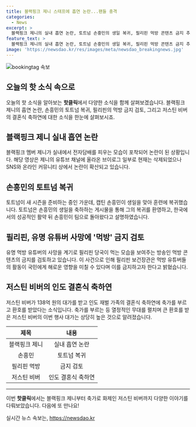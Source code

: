 ```yaml
---
title: 블랙핑크 제니 스태프에 흡연 논란...팬들 충격
categories:
  - News
excerpt: >
  블랙핑크 제니의 실내 흡연 논란, 토트넘 손흥민의 생일 복귀, 필리핀 먹방 콘텐츠 금지 추진, 그리고 저스틴 비버의 인도 재벌 결혼식 축하연 출연 등 오늘의 핫한 소식을 확인하세요! SNS를 통해 확산된 제니의 실내 전자담배 흡연 영상, 토트넘 손흥민의 훈련장 복귀와 생일 축하, 필리핀의 먹방 콘텐츠 금지 검토, 그리고 비버의 결혼식 축하연 출연에 대한 소식을 읽어보세요.
feature_text: >
  블랙핑크 제니의 실내 흡연 논란, 토트넘 손흥민의 생일 복귀, 필리핀 먹방 콘텐츠 금지 추진, 그리고 저스틴 비버의 인도 재벌 결혼식 축하연 출연 등 오늘의 핫한 소식을 확인하세요! SNS를 통해 확산된 제니의 실내 전자담배 흡연 영상, 토트넘 손흥민의 훈련장 복귀와 생일 축하, 필리핀의 먹방 콘텐츠 금지 검토, 그리고 비버의 결혼식 축하연 출연에 대한 소식을 읽어보세요.
image: 'https://newsdao.kr/res/images/meta/newsdao_breakingnews.jpg'
---
```


<p><img src="https://newsdao.kr/res/images/meta/newsdao_breakingnews.jpg" alt="bookingtag 속보" /></p>

<h2 data-ke-size="size26">오늘의 핫 소식 속으로</h2>

<p data-ke-size="size16">오늘의 핫 소식을 알아보는 <b>핫클릭</b>에서 다양한 소식을 함께 살펴보겠습니다. 블랙핑크 제니의 흡연 논란, 손흥민의 토트넘 복귀, 필리핀의 먹방 금지 검토, 그리고 저스틴 비버의 결혼식 축하연에 대한 소식을 한눈에 살펴보시죠.</p>

<h2 data-ke-size="size24">블랙핑크 제니 실내 흡연 논란</h2>

<p data-ke-size="size16">블랙핑크 멤버 제니가 실내에서 전자담배를 피우는 모습이 포착되어 논란이 된 상황입니다. 해당 영상은 제니의 유튜브 채널에 올라온 브이로그 일부로 현재는 삭제되었으나 SNS와 온라인 커뮤니티 상에서 논란이 확산되고 있습니다.</p>

<h2 data-ke-size="size24">손흥민의 토트넘 복귀</h2>

<p data-ke-size="size16">토트넘이 새 시즌을 준비하는 중인 가운데, 캡틴 손흥민이 생일을 맞아 훈련에 복귀했습니다. 토트넘은 손흥민의 생일을 축하하는 게시물을 통해 그의 복귀를 환영하고, 한국에서의 성공적인 활약 뒤 손흥민이 팀으로 돌아왔다고 설명하였습니다.</p>

<h2 data-ke-size="size24">필리핀, 유명 유튜버 사망에 '먹방' 금지 검토</h2>

<p data-ke-size="size16">유명 먹방 유튜버의 사망을 계기로 필리핀 당국이 먹는 모습을 보여주는 방송인 먹방 콘텐츠의 금지를 검토하고 있습니다. 이 사건으로 인해 필리핀 보건장관은 먹방 유튜버들의 활동이 국민에게 해로운 영향을 미칠 수 있다며 이를 금지하고자 한다고 밝혔습니다.</p>

<h2 data-ke-size="size24">저스틴 비버의 인도 결혼식 축하연</h2>

<p data-ke-size="size16">저스틴 비버가 138억 원의 대가를 받고 인도 재벌 가족의 결혼식 축하연에 축가를 부르고 환호를 받았다는 소식입니다. 축가를 부르는 등 열정적인 무대를 펼치며 큰 환호를 받은 저스틴 비버의 이번 행사 대가는 상당히 높은 것으로 알려졌습니다.</p>

<table>
    <thead>
        <tr>
            <th style="text-align: center;">제목</th>
            <th style="text-align: center;">내용</th>
        </tr>
    </thead>
    <tbody>
        <tr>
            <td style="text-align: center;">블랙핑크 제니</td>
            <td style="text-align: center;">실내 흡연 논란</td>
        </tr>
        <tr>
            <td style="text-align: center;">손흥민</td>
            <td style="text-align: center;">토트넘 복귀</td>
        </tr>
        <tr>
            <td style="text-align: center;">필리핀 먹방</td>
            <td style="text-align: center;">금지 검토</td>
        </tr>
        <tr>
            <td style="text-align: center;">저스틴 비버</td>
            <td style="text-align: center;">인도 결혼식 축하연</td>
        </tr>
    </tbody>
</table>

<hr>

<p data-ke-size="size16">이번 <b>핫클릭</b>에서는 블랙핑크 제니부터 축가로 화제인 저스틴 비버까지 다양한 이야기를 다뤄보았습니다. 다음에 또 만나요!</p>
실시간 뉴스 속보는, <a href="https://newsdao.kr" rel="dofollow">https://newsdao.kr</a>


